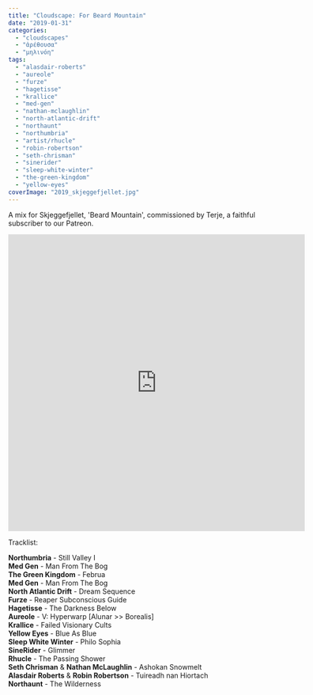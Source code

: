 ```yaml
---
title: "Cloudscape: For Beard Mountain"
date: "2019-01-31"
categories: 
  - "cloudscapes"
  - "ἀρέθουσα"
  - "μηλινόη"
tags: 
  - "alasdair-roberts"
  - "aureole"
  - "furze"
  - "hagetisse"
  - "krallice"
  - "med-gen"
  - "nathan-mclaughlin"
  - "north-atlantic-drift"
  - "northaunt"
  - "northumbria"
  - "artist/rhucle"
  - "robin-robertson"
  - "seth-chrisman"
  - "sinerider"
  - "sleep-white-winter"
  - "the-green-kingdom"
  - "yellow-eyes"
coverImage: "2019_skjeggefjellet.jpg"
---
```


A mix for Skjeggefjellet, 'Beard Mountain', commissioned by Terje, a faithful subscriber to our Patreon.

<iframe width="600" height="600" src="https://www.mixcloud.com/widget/iframe/?feed=%2Feveningoflight%2Ffor-beard-mountain%2F" frameborder="0"></iframe>

Tracklist:

**Northumbria** \- Still Valley I  
**Med Gen** - Man From The Bog  
**The Green Kingdom** - Februa  
**Med Gen** - Man From The Bog  
**North Atlantic Drift** - Dream Sequence  
**Furze** \- Reaper Subconscious Guide  
**Hagetisse** - The Darkness Below  
**Aureole** \- V: Hyperwarp \[Alunar >> Borealis\]  
**Krallice** \- Failed Visionary Cults  
**Yellow Eyes** - Blue As Blue  
**Sleep White Winter** - Philo Sophia  
**SineRider** \- Glimmer  
**Rhucle** \- The Passing Shower  
**Seth Chrisman** & **Nathan McLaughlin** - Ashokan Snowmelt  
**Alasdair Roberts** & **Robin Robertson** - Tuireadh nan Hiortach  
**Northaunt** \- The Wilderness
